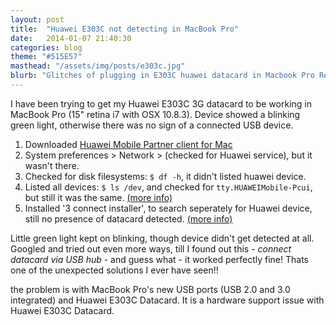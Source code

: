 ```yaml
---
layout: post
title:  "Huawei E303C not detecting in MacBook Pro"
date:   2014-01-07 21:40:30
categories: blog
theme: "#515E57"
masthead: "/assets/img/posts/e303c.jpg"
blurb: "Glitches of plugging in E303C huawei datacard in Macbook Pro Retina laptop"
---
```


I have been trying to get my Huawei E303C 3G datacard to be working in MacBook Pro (15" retina i7 with OSX 10.8.3). Device showed a blinking green light, otherwise there was no sign of a connected USB device.

1. Downloaded <a target="_blank" href="http://consumer.huawei.com/en/support/downloads/index.htm?id=5221&name=E303Cs">Huawei Mobile Partner client for Mac</a>
2. System preferences > Network > (checked for Huawei service), but it wasn't there.
3. Checked for disk filesystems: `$ df -h`, it didn't listed huawei device.
4. Listed all devices: `$ ls /dev`, and checked for `tty.HUAWEIMobile-Pcui`, but still it was the same. <a target="_blank" href="http://superuser.com/questions/624838/how-can-huawei-e3276-usb-modem-work-on-mac-os-x-10-8-4#answer-633762">(more info)</a>
5. Installed '3 connect installer', to search seperately for Huawei device, still no presence of datacard detected. <a target="_blank" href="http://pasamio.com/2011/07/22/getting-your-huawei-modem-working-with-mac-os-x-lion/">(more info)</a>

Little green light kept on blinking, though device didn't get detected at all. Googled and tried out even more ways, till I found out this - *connect datacard via USB hub* - and guess what - it worked perfectly fine! Thats one of the unexpected solutions I ever have seen!!

the problem is with MacBook Pro's new USB ports (USB 2.0 and 3.0 integrated) and Huawei E303C Datacard.
It is a hardware support issue with Huawei E303C Datacard.
